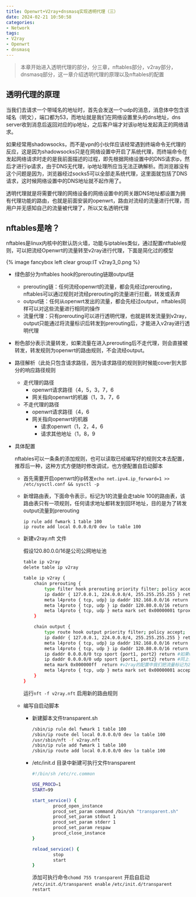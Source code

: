 ```yaml
---
title: Openwrt+V2ray+dnsmasq实现透明代理（三）
date: 2024-02-21 10:50:58
categories:
- Network
tags:
- V2ray
- Openwrt
- dnsmasq
---
```


> 本章开始进入透明代理的部分，分三章，nftables部分，v2ray部分，dnsmasq部分，这一章介绍透明代理的原理以及nftables的配置
> 
<!-- more -->
## 透明代理的原理

当我们去请求一个带域名的地址时，首先会发送一个udp的消息，消息体中包含该域名（明文），端口都为53，而地址就是我们在网络设置里头的dns地址，dns server收到消息后返回对应的ip地址，之后客户端才对该ip地址发起真正的网络请求。

如果经常用shadowsocks，而不是vpn的小伙伴应该经常遇到终端命令无代理的反应，这是因为shadowsocks只是在网络设置中开启了系统代理，而终端命令在发起网络请求时走的是我前面描述的过程，即先根据网络设置中的DNS请求ip，然后才进行ip请求，由于DNS无代理，ip地址理所应当无法正确解析。而浏览器没有这个问题是因为，浏览器经过socks5可以全部走系统代理，这里面就包括了DNS请求，这时候网络设置中的DNS地址就不起作用了。

透明代理就是将需要代理的网络设备的网络设置中的网关跟DNS地址都设置为拥有代理功能的路由，也就是前面安装的openwrt，路由对流经的流量进行代理，而用户并无感知自己的流量被代理了，所以又名透明代理

## nftables是啥？

nftables是linux内核中的默认防火墙，功能与iptables类似，通过配置ntftable规则，可以把流经Openwrt的流量转至v2ray进行代理，下面是简化过的模型

{% image fancybox left clear group:IT v2ray3_0.png %}

- 绿色部分为nftables hook的prerouting链跟output链
    - prerouting链：任何流经openwrt的流量，都会先经过prerouting，nftables可以通过规则对流经prerouting的流量进行拦截，转发或丢弃
    - output链：任何从openwrt发出的流量，都会先经过output，nftables同样可以对这些流量进行相同的操作
    - 流量代理：只有prerouting可以进行透明代理，也就是转发流量到v2ray，output只能通过将流量标识后转发到prerouting后，才能进入v2ray进行透明代理
- 粉色部分表示流量转发，如果流量在进入prerouting后不走代理，则会直接被转发，转发规则为openwrt的路由规则，不会流经output。
- 路径解析（此处只包含请求路径，因为请求路径的规则到时候能cover到大部分的响应路径规则
    - 走代理的路径
        - openwrt请求路径（4，5，3，7，6
        - 网关指向openwrt的机器（1，3，7，6
    - 不走代理的路径
        - openwrt请求路径（4，6
        - 网关指向openwrt的机器
            - 请求openwrt（1，2，4，6
            - 请求其他地址（1，8，9
- 具体配置
    
    nftables可以一条条的添加规则，也可以读取已经编写好的规则文本去配置，推荐后一种，这种方式方便随时修改调试，也方便配置自启动脚本
    
    - 首先需要开启openwrt的ip转发`echo net.ipv4.ip_forward=1 >> /etc/sysctl.conf && sysctl -p`
    - 新增路由表，下面命令表示，标记为1的流量会走table 100的路由表，该路由表只有一项规则，任何请求地址都转发到回环地址，目的是为了转发output流量到prerouting
        
        `ip rule add fwmark 1 table 100`        
        `ip route add local 0.0.0.0/0 dev lo table 100`
        
    - 新建v2ray.nft 文件
        
        假设120.80.0.0/16是公司公网地址池
        
        ```bash
        table ip v2ray
        delete table ip v2ray
        
        table ip v2ray {
            chain prerouting {
                type filter hook prerouting priority filter; policy accept;
                ip daddr { 127.0.0.1, 224.0.0.0/4, 255.255.255.255 } return #回环地址，保留ip地址，广播地址不代理
                meta l4proto { tcp, udp} ip daddr 192.168.0.0/16 return #局域网地址不代理
                meta l4proto { tcp, udp } ip daddr 120.80.0.0/16 return #访问公司地址不代理
                meta l4proto { tcp, udp } meta mark set 0x00000001 tproxy to 127.0.0.1:20007 accept #其他流量转发至本地20007端口
            }
        
            chain output {
                type route hook output priority filter; policy accept;
                ip daddr { 127.0.0.1, 224.0.0.0/4, 255.255.255.255 } return
                meta l4proto { tcp, udp} ip daddr 192.168.0.0/16 return
                meta l4proto { tcp, udp } ip daddr 120.80.0.0/16 return
                ip daddr 0.0.0.0/0 tcp sport {port1, port2} return #如果v2ray开启了shadowsocks直连的代理，需要指定相关sport不代理，因为我们连接进来的地址是任意的
                ip daddr 0.0.0.0/0 udp sport {port1, port2} return #同上，开启udp
                meta mark 0x000000ff  return #v2ray的配置中我们把流量标记为255，这边表示已经经过v2ray代理的流量不再代理
                meta l4proto { tcp, udp } meta mark set 0x00000001 accept #标记为1流量转发到prerouting
            }
        }
        ```
        
        运行`nft -f v2ray.nft` 启用新的路由规则
        
    - 编写自启动脚本
        - 新建脚本文件transparent.sh
            
            ```bash
            /sbin/ip rule del fwmark 1 table 100
            /sbin/ip route del local 0.0.0.0/0 dev lo table 100
            /usr/sbin/nft -f v2ray.nft
            /sbin/ip rule add fwmark 1 table 100
            /sbin/ip route add local 0.0.0.0/0 dev lo table 100
            ```
            
        - /etc/init.d 目录中新建可执行文件transparent
            
            ```bash
            #!/bin/sh /etc/rc.common
            
            USE_PROCD=1
            START=99
            
            start_service() {
                    procd_open_instance
                    procd_set_param command /bin/sh "transparent.sh"
                    procd_set_param stdout 1
                    procd_set_param stderr 1
                    procd_set_param respaw
                    procd_close_instance
            }
            
            reload_service() {
                    stop
                    start
            }
            ```
            
            添加可执行命令`chomd 755 transparent`
            开启自启动
            `/etc/init.d/transparent enable`
            `/etc/init.d/transparent restart`
